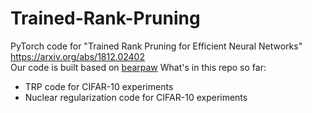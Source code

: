 # Trained-Rank-Pruning
PyTorch code for "Trained Rank Pruning for Efficient Neural Networks" <https://arxiv.org/abs/1812.02402><br>
Our code is built based on  [bearpaw](https://github.com/bearpaw/pytorch-classification)
What's in this repo so far:
 * TRP code for CIFAR-10 experiments
 * Nuclear regularization code for CIFAR-10 experiments
 
